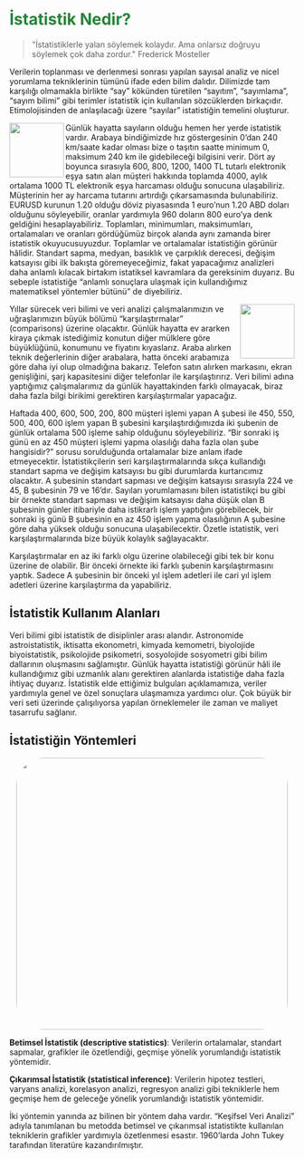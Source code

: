 # <span style="color: #238636">İstatistik Nedir?</span>

> "İstatistiklerle yalan söylemek kolaydır. Ama onlarsız doğruyu söylemek çok daha zordur."
> Frederick Mosteller

Verilerin toplanması ve derlenmesi sonrası yapılan sayısal analiz ve nicel yorumlama tekniklerinin tümünü ifade eden bilim dalıdır. Dilimizde tam karşılığı olmamakla birlikte “say” kökünden türetilen “sayıtım”, “sayımlama”, “sayım bilimi” gibi terimler istatistik için kullanılan sözcüklerden birkaçıdır. Etimolojisinden de anlaşılacağı üzere “sayılar” istatistiğin temelini oluşturur.

<img src="https://zinzinzibidi.com/img/istatistik/dolar.png" align="left" style="width:96px;"/> Günlük hayatta sayıların olduğu hemen her yerde istatistik vardır. Arabaya bindiğimizde hız göstergesinin 0’dan 240 km/saate kadar olması bize o taşıtın saatte minimum 0, maksimum 240 km ile gidebileceği bilgisini verir. Dört ay boyunca sırasıyla 600, 800, 1200, 1400 TL tutarlı elektronik eşya satın alan müşteri hakkında toplamda 4000, aylık ortalama 1000 TL elektronik eşya harcaması olduğu sonucuna ulaşabiliriz. Müşterinin her ay harcama tutarını artırdığı çıkarsamasında bulunabiliriz. EURUSD kurunun 1.20 olduğu döviz piyasasında 1 euro’nun 1.20 ABD doları olduğunu söyleyebilir, oranlar yardımıyla 960 doların 800 euro’ya denk geldiğini hesaplayabiliriz. Toplamları, minimumları, maksimumları, ortalamaları ve oranları gördüğümüz birçok alanda aynı zamanda birer istatistik okuyucusuyuzdur. Toplamlar ve ortalamalar istatistiğin görünür hâlidir. Standart sapma, medyan, basıklık ve çarpıklık derecesi, değişim katsayısı gibi ilk bakışta göremeyeceğimiz, fakat yapacağımız analizleri daha anlamlı kılacak birtakım istatiksel kavramlara da gereksinim duyarız. Bu sebeple istatistiğe “anlamlı sonuçlara ulaşmak için kullandığımız matematiksel yöntemler bütünü” de diyebiliriz.

<img src="https://zinzinzibidi.com/img/istatistik/line-chart.png" align="right" style="width:96px;"/> Yıllar sürecek veri bilimi ve veri analizi çalışmalarımızın ve uğraşlarımızın büyük bölümü “karşılaştırmalar” (comparisons) üzerine olacaktır. Günlük hayatta ev ararken kiraya çıkmak istediğimiz konutun diğer mülklere göre büyüklüğünü, konumunu ve fiyatını kıyaslarız. Araba alırken teknik değerlerinin diğer arabalara, hatta önceki arabamıza göre daha iyi olup olmadığına bakarız. Telefon satın alırken markasını, ekran genişliğini, şarj kapasitesini diğer telefonlar ile karşılaştırırız. Veri bilimi adına yaptığımız çalışmalarımız da günlük hayattakinden farklı olmayacak, biraz daha fazla bilgi birikimi gerektiren karşılaştırmalar yapacağız.

Haftada 400, 600, 500, 200, 800 müşteri işlemi yapan A şubesi ile 450, 550, 500, 400, 600 işlem yapan B şubesini karşılaştırdığımızda iki şubenin de günlük ortalama 500 işleme sahip olduğunu söyleyebiliriz. “Bir sonraki iş günü en az 450 müşteri işlemi yapma olasılığı daha fazla olan şube hangisidir?” sorusu sorulduğunda ortalamalar bize anlam ifade etmeyecektir. İstatistikçilerin seri karşılaştırmalarında sıkça kullandığı standart sapma ve değişim katsayısı bu gibi durumlarda kurtarıcımız olacaktır. A şubesinin standart sapması ve değişim katsayısı sırasıyla 224 ve 45, B şubesinin 79 ve 16’dır. Sayıları yorumlamasını bilen istatistikçi bu gibi bir örnekte standart sapması ve değişim katsayısı daha düşük olan B şubesinin günler itibariyle daha istikrarlı işlem yaptığını görebilecek, bir sonraki iş günü B şubesinin en az 450 işlem yapma olasılığının A şubesine göre daha yüksek olduğu sonucuna ulaşabilecektir. Özetle istatistik, veri karşılaştırmalarında bize büyük kolaylık sağlayacaktır.

Karşılaştırmalar en az iki farklı olgu üzerine olabileceği gibi tek bir konu üzerine de olabilir. Bir önceki örnekte iki farklı şubenin karşılaştırmasını yaptık. Sadece A şubesinin bir önceki yıl işlem adetleri ile cari yıl işlem adetleri üzerine karşılaştırma da yapabiliriz.

## İstatistik Kullanım Alanları

Veri bilimi gibi istatistik de disiplinler arası alandır. Astronomide astroistatistik, iktisatta ekonometri, kimyada kemometri, biyolojide biyoistatistik, psikolojide psikometri, sosyolojide sosyometri gibi bilim dallarının oluşmasını sağlamıştır. Günlük hayatta istatistiği görünür hâli ile kullandığımız gibi uzmanlık alanı gerektiren alanlarda istatistiğe daha fazla ihtiyaç duyarız. İstatistik elde ettiğimiz bulguları açıklamamıza, veriler yardımıyla genel ve özel sonuçlara ulaşmamıza yardımcı olur. Çok büyük bir veri seti üzerinde çalışılıyorsa yapılan örneklemeler ile zaman ve maliyet tasarrufu sağlanır.

## İstatistiğin Yöntemleri

<p align="center">
<img src="https://zinzinzibidi.com/img/istatistik/istatistik-yontemleri.png" style="width:480px; border-radius: 48px;"/>
</p>

<b>Betimsel İstatistik (descriptive statistics)</b>: Verilerin ortalamalar, standart sapmalar, grafikler ile özetlendiği, geçmişe yönelik yorumlandığı istatistik yöntemidir.

<b>Çıkarımsal İstatistik (statistical inference)</b>: Verilerin hipotez testleri, varyans analizi, korelasyon analizi, regresyon analizi gibi tekniklerle hem geçmişe hem de geleceğe yönelik yorumlandığı istatistik yöntemidir.

İki yöntemin yanında az bilinen bir yöntem daha vardır. “Keşifsel Veri Analizi” adıyla tanımlanan bu metodda betimsel ve çıkarımsal istatistikte kullanılan tekniklerin grafikler yardımıyla özetlenmesi esastır. 1960’larda John Tukey tarafından literatüre kazandırılmıştır.
